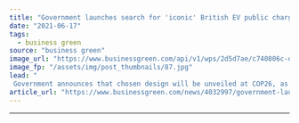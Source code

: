 ```yaml
---
title: "Government launches search for 'iconic' British EV public charge point design"
date: "2021-06-17"
tags: 
  - business green
source: "business green"
image_url: "https://www.businessgreen.com/api/v1/wps/2d5d7ae/c740806c-dd69-41ba-90cc-bbd8ffa6733e/1/iStock-1184618238-electric-vehicle-charging-uk-185x114.jpg"
image_fp: "/assets/img/post_thumbnails/87.jpg"
lead: "
 Government announces that chosen design will be unveiled at COP26, as DfT confirms recipients of latest £20m EV innovation funding pot ..."
article_url: "https://www.businessgreen.com/news/4032997/government-launches-search-iconic-british-ev-public-charge-point-design"
---
```


---
